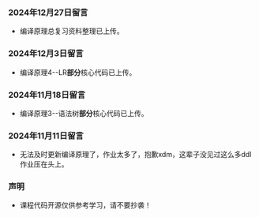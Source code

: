 ### 2024年12月27日留言
* 编译原理总复习资料整理已上传。

### 2024年12月3日留言
* 编译原理4--LR**部分**核心代码已上传。

### 2024年11月18日留言
* 编译原理3--语法树**部分**核心代码已上传。

### 2024年11月11日留言
* 无法及时更新编译原理了，作业太多了，抱歉xdm，这辈子没见过这么多ddl作业压在头上。
### 声明
* 课程代码开源仅供参考学习，请不要抄袭！
